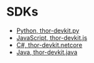 # SDKs

* [Python, thor-devkit.py](https://github.com/vechain/thor-devkit.py)
* [JavaScript, thor-devkit.js](https://github.com/vechain/thor-devkit.js)
* [C#, thor-devkit.netcore](https://github.com/vechain/thor-devkit.netcore)
* [Java, thor-devkit.java](https://github.com/vechain/thor-devkit.java)
